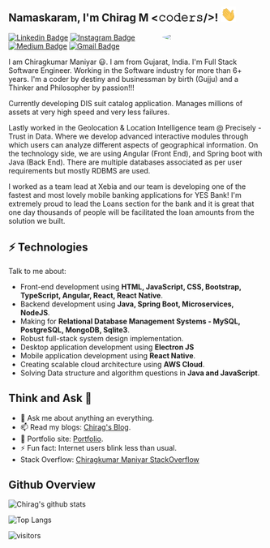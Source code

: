 <h2> Namaskaram, I'm Chirag M <𝚌𝚘𝚍𝚎𝚛𝚜/>! <img src="https://raw.githubusercontent.com/ABSphreak/ABSphreak/master/gifs/Hi.gif" width="30px"></h2>

<img align='right' style='border-radius: 50%;' src='https://avatars.githubusercontent.com/u/37377238?v=4' width='200'>


[![Linkedin Badge](https://img.shields.io/badge/-Chiragkumar%20Maniyar-blue?style=flat-square&logo=Linkedin&logoColor=white&link=https://www.linkedin.com/in/chiragkumar-maniyar/)](https://www.linkedin.com/in/chiragkumar-maniyar/)
[![Instagram Badge](https://img.shields.io/badge/-charminggg_chirag-purple?style=flat-square&logo=instagram&logoColor=white&link=https://www.instagram.com/charminggg_chirag/)](https://www.instagram.com/charminggg_chirag/)
[![Medium Badge](https://img.shields.io/badge/-@cumaniar-03a57a?style=flat-square&labelColor=000000&logo=Medium&link=https://medium.com/@cumaniar/)](https://cumaniar.medium.com/)
[![Gmail Badge](https://img.shields.io/badge/-chiragma18633@gmail.com-c14438?style=flat-square&logo=Gmail&logoColor=white&link=mailto:chiragma18633@gmail.com)](mailto:chiragma18633@gmail.com)

I am Chiragkumar Maniyar 😃. I am from Gujarat, India. I'm Full Stack Software Engineer. Working in the Software industry for more than 6+ years. I'm a coder by destiny and businessman by birth (Gujju) and a Thinker and Philosopher by passion!!!

Currently developing DIS suit catalog application. Manages millions of assets at very high speed and very less failures. 

Lastly worked in the Geolocation & Location Intelligence team @ Precisely - Trust in Data. Where we develop advanced interactive modules through which users can analyze different aspects of geographical information. On the technology side, we are using Angular (Front End), and Spring boot with Java (Back End). There are multiple databases associated as per user requirements but mostly RDBMS are used.

I worked as a team lead at Xebia and our team is developing one of the fastest and most lovely mobile banking applications for YES Bank! I'm extremely proud to lead the Loans section for the bank and it is great that one day thousands of people will be facilitated the loan amounts from the solution we built.


## ⚡ Technologies
Talk to me about:
- Front-end development using **HTML, JavaScript, CSS, Bootstrap, TypeScript, Angular, React, React Native**.
- Backend development using **Java, Spring Boot, Microservices, NodeJS**.
- Making for **Relational Database Management Systems - MySQL, PostgreSQL, MongoDB, Sqlite3**.
- Robust full-stack system design implementation.
- Desktop application development using **Electron JS**
- Mobile application development using **React Native**.
- Creating scalable cloud architecture using **AWS Cloud**.
- Solving Data structure and algorithm questions in **Java and JavaScript**.



## Think and Ask 🤔
- 💬 Ask me about anything an everything.
- 📫 Read my blogs: [Chirag's Blog](https://cumaniar.medium.com/).
- 🎯 Portfolio site: [Portfolio](https://chirag-maniyar.netlify.app/).
- ⚡ Fun fact: Internet users blink less than usual.
- Stack Overflow: [Chiragkumar Maniyar StackOverflow](https://stackoverflow.com/users/11396275/chirag-maniar)


## Github Overview

![Chirag's github stats](https://github-readme-stats.vercel.app/api?username=cumaniar&hide=["issues"]&show_icons=true)

![Top Langs](https://github-readme-stats.vercel.app/api/top-langs/?username=cumaniar&hide=TeX&layout=compact)

![visitors](https://visitor-badge.glitch.me/badge?page_id=cumaniar.cumaniar)


